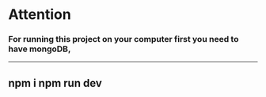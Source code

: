 # Attention

### For running this project on your computer first you need to have mongoDB,

--- 
npm i 
npm run dev
---
